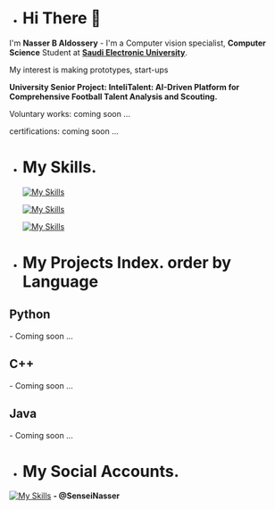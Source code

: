 - <H1> Hi There 👋</H1>
I'm **Nasser B Aldossery** - I'm a Computer vision specialist, **Computer Science** Student at <a href="https://seu.edu.sa/en/home/">**Saudi Electronic University**</a>.

My interest is making prototypes, start-ups

**University Senior Project: InteliTalent: AI-Driven Platform for Comprehensive Football Talent Analysis and Scouting.**

Voluntary works: coming soon ...

certifications: coming soon ... 

- <H1> My Skills. </H1>
 
  [![My Skills](https://skillicons.dev/icons?i=html,css,js)](https://skillicons.dev)

  [![My Skills](https://skillicons.dev/icons?i=py,cpp,java)](https://skillicons.dev)

  [![My Skills](https://skillicons.dev/icons?i=git,github,linux)](https://skillicons.dev)


  
- <H1> My Projects Index. order by Language</H1>
<H2>Python</H2>
- Coming soon ...
<H2>C++</H2>
- Coming soon ...
<H2>Java</H2>
- Coming soon ...


- <H1> My Social Accounts.</H1>
 [![My Skills](https://skillicons.dev/icons?i=twitter)](https://skillicons.dev)   **- @SenseiNasser**



  
<!---
NasserCzar/NasserCzar is a ✨ special ✨ repository because its `README.md` (this file) appears on your GitHub profile.
You can click the Preview link to take a look at your changes.
--->
